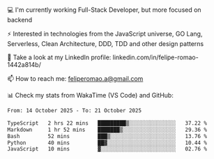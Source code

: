 💻 I'm currently working Full-Stack Developer, but more focused on backend

⚡ Interested in technologies from the JavaScript universe, GO Lang, Serverless, Clean Architecture, DDD, TDD and other design patterns

👥 Take a look at my LinkedIn profile: linkedin.com/in/felipe-romao-1442a814b/

📫 How to reach me: feliperomao.a@gmail.com

📊 Check my stats from WakaTime (VS Code) and GitHub:

<!--START_SECTION:waka-->

```txt
From: 14 October 2025 - To: 21 October 2025

TypeScript   2 hrs 22 mins   █████████▒░░░░░░░░░░░░░░░   37.22 %
Markdown     1 hr 52 mins    ███████▒░░░░░░░░░░░░░░░░░   29.36 %
Bash         52 mins         ███▒░░░░░░░░░░░░░░░░░░░░░   13.76 %
Python       40 mins         ██▓░░░░░░░░░░░░░░░░░░░░░░   10.44 %
JavaScript   10 mins         ▓░░░░░░░░░░░░░░░░░░░░░░░░   02.76 %
```

<!--END_SECTION:waka-->
